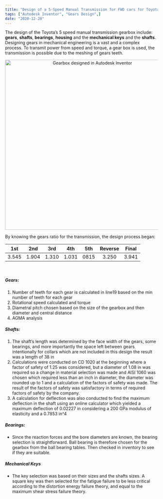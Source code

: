 ```yaml
---
title: "Design of a 5-Speed Manual Transmission for FWD cars for Toyota cars."
tags: ["Autodesk Inventor", "Gears Design",]
date: "2020-12-28"
---
```


The design of the Toyota’s 5 speed manual transmission gearbox include: **gears**, **shafts**, **bearings**, **housing** and the **mechanical keys** and the **shafts**. Designing gears in mechanical engineering is a vast and a complex process. To transmit power from speed and torque, a gear box is used, the transmission is possible due to the meshing of gears teeth. 


<p align ="center">
  <img src="https://i.ibb.co/ZXCtnjq/Assembly1.png"  alt="Gearbox designed in Autodesk Inventor" width="560" class="center"/>
</p>


By knowing the gears ratio for the transmission, the design process began: 

|  1st  	|  2nd  	|  3rd  	|  4th  	|  5th 	| Reverse 	| Final 	|
|:-----:	|:-----:	|:-----:	|:-----:	|:----:	|:-------:	|:-----:	|
| 3.545  	| 1.904 	| 1.310 	| 1.031 	| 0815 	|  3.250  	| 3.941 	|

<p>&nbsp;</p>


##### Gears: 
1. Number of teeth for each gear is calculated in line19 based on the min number of teeth for each gear
2. Rotational speed calculated and torque
3. Diametral pitch chosen based on the size of the gearbox and then diameter and central distance
4. AGMA analysis 

##### Shafts: 
1. The shaft’s length was determined by the face width of the gears, some bearings, and more importantly the space left between gears intentionally for collars which are not included in this design the result was a length of 38 in
2. Calculations were conducted on CD 1020 at the beginning where a factor of safety of 1.25 was considered, but a diameter of 1.08 in was required so a change in material selection was made and AISI 1060 was chosen which required less than an inch in diameter, the diameter was rounded up to 1 and a calculation of the factors of safety was made. The result of the factors of safety was satisfactory in terms of required factors of safety by the company.
3. A calculation for deflection was also conducted to find the maximum deflection in the shaft using an online calculator which yielded a maximum deflection of 0.02227 in considering a 200 GPa modulus of elasticity and a 0.7853 in^4

##### Bearings: 
- Since the reaction forces and the bore diameters are known, the bearing selection is straightforward. Ball bearing is therefore chosen for the gearbox from the ball bearing tables. Then checked in inventory to see if they are suitable.

##### Mechanical Keys
- The key selection was based on their sizes and the shafts sizes. A square key was then selected for the fatigue failure to be less critical according to the distortion energy failure theory, and equal to the maximum shear stress failure theory.







